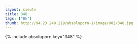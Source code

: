 ```yaml
--- 
layout: sieutv
title: 348
tags: ["0k"]
thumb: http://94.23.248.219/absoluporn-1/image/002/348.jpg
---
```

{% include absoluporn key="348" %} 
